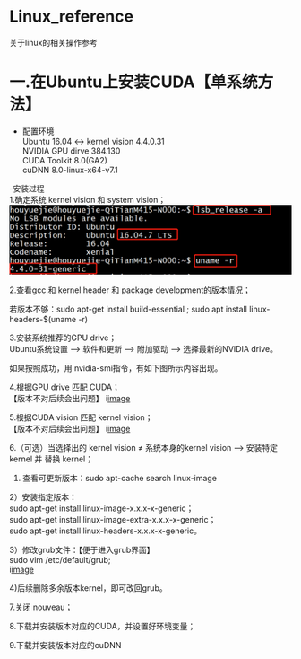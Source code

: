 # Linux_reference
关于linux的相关操作参考

# 一.在Ubuntu上安装CUDA【单系统方法】
- 配置环境  
Ubuntu 16.04 <-> kernel vision 4.4.0.31  
NVIDIA GPU dirve 384.130  
CUDA Toolkit 8.0(GA2)  
cuDNN 8.0-linux-x64-v7.1  
  
-安装过程  
1.确定系统 kernel vision 和 system vision；  
![image](https://github.com/HouYueJie/Linux_reference/blob/master/CUDA_IMG/1.png)    
  
2.查看gcc 和 kernel header 和 package development的版本情况；  
  
  若版本不够：sudo apt-get install build-essential ; sudo apt install linux-headers-$(uname -r)  
  
3.安装系统推荐的GPU drive；  
  Ubuntu系统设置 --> 软件和更新 --> 附加驱动 --> 选择最新的NVIDIA drive。  
  
  如果按照成功，用 nvidia-smi指令，有如下图所示内容出现。
  
  
4.根据GPU drive 匹配 CUDA；  
【版本不对后续会出问题】
i[image]()  
  
5.根据CUDA vision 匹配 kernel vision；  
【版本不对后续会出问题】
i[image]()  
  
  
6.（可选）当选择出的 kernel vision ≠ 系统本身的kernel vision  --> 安装特定kernel 并 替换 kernel；  
  
  1) 查看可更新版本：sudo apt-cache search linux-image
    
  2）安装指定版本：  
    sudo apt-get install linux-image-x.x.x-x-generic；  
    sudo apt-get install linux-image-extra-x.x.x-x-generic；   
    sudo apt-get install linux-headers-x.x.x-x-generic。  
    
  3）修改grub文件：【便于进入grub界面】  
    sudo vim /etc/default/grub;  
    i[image]()  
      
      
  4)后续删除多余版本kernel，即可改回grub。  
    
    
7.关闭 nouveau；  
  
8.下载并安装版本对应的CUDA，并设置好环境变量；  
  
9.下载并安装版本对应的cuDNN
